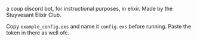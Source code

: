 a coup discord bot, for instructional purposes, in elixir. Made by the Stuyvesant Elixir Club.

Copy `example_config.exs` and name it `config.exs` before running. Paste the token in there as well ofc.
